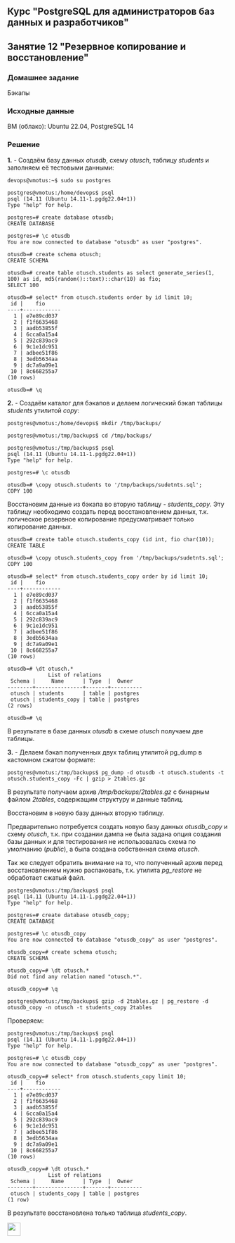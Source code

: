 ## Курс "PostgreSQL для администраторов баз данных и разработчиков"

## Занятие 12 "Резервное копирование и восстановление"

### Домашнее задание
Бэкапы

### Исходные данные
ВМ (облако): Ubuntu 22.04, PostgreSQL 14

### Решение

**1.** - Создаём базу данных _otusdb_, схему _otusch_, таблицу _students_ и заполняем её тестовыми данными:
```
devops@vmotus:~$ sudo su postgres

postgres@vmotus:/home/devops$ psql
psql (14.11 (Ubuntu 14.11-1.pgdg22.04+1))
Type "help" for help.

postgres=# create database otusdb;
CREATE DATABASE

postgres=# \c otusdb
You are now connected to database "otusdb" as user "postgres".

otusdb=# create schema otusch;
CREATE SCHEMA

otusdb=# create table otusch.students as select generate_series(1, 100) as id, md5(random()::text)::char(10) as fio;
SELECT 100

otusdb=# select* from otusch.students order by id limit 10;
 id |    fio
----+------------
  1 | e7e89cd037
  2 | f1f6635468
  3 | aadb53855f
  4 | 6cca0a15a4
  5 | 292c839ac9
  6 | 9c1e1dc951
  7 | adbee51f86
  8 | 3edb5634aa
  9 | dc7a9a09e1
 10 | 8c668255a7
(10 rows)

otusdb=# \q
```

**2.** - Создаём каталог для бэкапов и делаем логический бэкап таблицы _students_ утилитой _copy_:
```
postgres@vmotus:/home/devops$ mkdir /tmp/backups/

postgres@vmotus:/tmp/backups$ cd /tmp/backups/

postgres@vmotus:/tmp/backups$ psql
psql (14.11 (Ubuntu 14.11-1.pgdg22.04+1))
Type "help" for help.

postgres=# \c otusdb

otusdb=# \copy otusch.students to '/tmp/backups/sudetnts.sql';
COPY 100
```

Восстановим данные из бэкапа во вторую таблицу - _students_copy_. Эту таблицу необходимо создать перед восстановлением данных, т.к. логическое резервное копирование предусматривает только копирование данных.
```
otusdb=# create table otusch.students_copy (id int, fio char(10));
CREATE TABLE

otusdb=# \copy otusch.students_copy from '/tmp/backups/sudetnts.sql';
COPY 100

otusdb=# select* from otusch.students_copy order by id limit 10;
 id |    fio
----+------------
  1 | e7e89cd037
  2 | f1f6635468
  3 | aadb53855f
  4 | 6cca0a15a4
  5 | 292c839ac9
  6 | 9c1e1dc951
  7 | adbee51f86
  8 | 3edb5634aa
  9 | dc7a9a09e1
 10 | 8c668255a7
(10 rows)

otusdb=# \dt otusch.*
             List of relations
 Schema |     Name      | Type  |  Owner
--------+---------------+-------+----------
 otusch | students      | table | postgres
 otusch | students_copy | table | postgres
(2 rows)

otusdb=# \q
```
В результате в базе данных _otusdb_ в схеме _otusch_ получаем две таблицы.

**3.** - Делаем бэкап полученных двух таблиц утилитой pg_dump в кастомном сжатом формате:
```
postgres@vmotus:/tmp/backups$ pg_dump -d otusdb -t otusch.students -t otusch.students_copy -Fc | gzip > 2tables.gz
```
В результате получаем архив _/tmp/backups/2tables.gz_ с бинарным файлом _2tables_, содержащим структуру и данные таблиц.

Восстановим в новую базу данных вторую таблицу.

Предварительно потребуется создать новую базу данных _otusdb_copy_ и схему _otusch_, т.к. при создании дампа не была задана опция создания базы данных и для тестирования не использовалась схема по умолчанию (_public_), а была создана собственная схема _otusch_.

Так же следует обратить внимание на то, что полученный архив перед восстановлением нужно распаковать, т.к. утилита _pg_restore_ не обработает сжатый файл.
```
postgres@vmotus:/tmp/backups$ psql
psql (14.11 (Ubuntu 14.11-1.pgdg22.04+1))
Type "help" for help.

postgres=# create database otusdb_copy;
CREATE DATABASE

postgres=# \c otusdb_copy
You are now connected to database "otusdb_copy" as user "postgres".

otusdb_copy=# create schema otusch;
CREATE SCHEMA

otusdb_copy=# \dt otusch.*
Did not find any relation named "otusch.*".

otusdb_copy=# \q

postgres@vmotus:/tmp/backups$ gzip -d 2tables.gz | pg_restore -d otusdb_copy -n otusch -t students_copy 2tables
```

Проверяем:
```
postgres@vmotus:/tmp/backups$ psql
psql (14.11 (Ubuntu 14.11-1.pgdg22.04+1))
Type "help" for help.

postgres=# \c otusdb_copy
You are now connected to database "otusdb_copy" as user "postgres".

otusdb_copy=# select* from otusch.students_copy limit 10;
 id |    fio
----+------------
  1 | e7e89cd037
  2 | f1f6635468
  3 | aadb53855f
  4 | 6cca0a15a4
  5 | 292c839ac9
  6 | 9c1e1dc951
  7 | adbee51f86
  8 | 3edb5634aa
  9 | dc7a9a09e1
 10 | 8c668255a7
(10 rows)

otusdb_copy=# \dt otusch.*
             List of relations
 Schema |     Name      | Type  |  Owner
--------+---------------+-------+----------
 otusch | students_copy | table | postgres
(1 row)
```
В результате восстановлена только таблица _students_copy_.

<code><img height="30" src="https://cdn.jsdelivr.net/npm/simple-icons@3.13.0/icons/postgresql.svg"></code>
